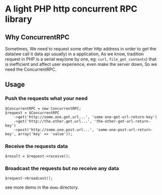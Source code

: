 # A light PHP http concurrent RPC library

## Why ConcurrentRPC

Sometimes, We need to request some other http address in order to get the data(we call it data api usually) in a application, As we know, tradition request in PHP is a serial way(one by one, eg: `curl`, `file_get_contents`) that is inefficient and affect user experience, even make the server down, So we need the ConcurrentRPC.

## Usage

### Push the requests what your need

```
$ConcurrentRPC = new ConcurrentRPC;
$request = $ConcurrentRPC
    ->get('http://some.one.get.url...', 'some-one-get-url-return-key')
    ->get('http://the.other.get.url...', 'the-other-get-url-return-key')
    ->post('http://some.one.post.url...', 'some-one-post-url-return-key', array('key' => 'value'));
```

### Receive the requests data

```
$result = $request->receive();
```

### Broadcast the requests but no receive any data

```
$request->broadcast();
```

see more demo in the `demo` directory.